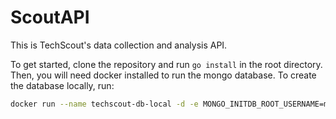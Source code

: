 # ScoutAPI
This is TechScout's data collection and analysis API.

To get started, clone the repository and run `go install` in the root directory.
Then, you will need docker installed to run the mongo database.
To create the database locally, run:
```bash
docker run --name techscout-db-local -d -e MONGO_INITDB_ROOT_USERNAME=mongo -e MONGO_INITDB_ROOT_PASSWORD=password1234 -p 27017:27017 mongo
```
